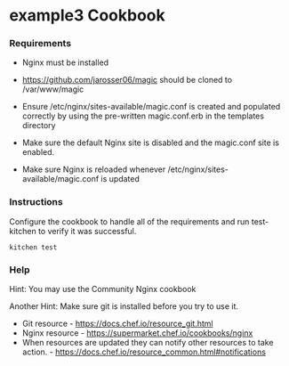 example3 Cookbook
=================

### Requirements

* Nginx must be installed

* https://github.com/jarosser06/magic should be cloned to
  /var/www/magic

* Ensure /etc/nginx/sites-available/magic.conf is created and
  populated correctly by using the pre-written magic.conf.erb
  in the templates directory

* Make sure the default Nginx site is disabled and the magic.conf
  site is enabled.

* Make sure Nginx is reloaded whenever /etc/nginx/sites-available/magic.conf
  is updated

### Instructions

Configure the cookbook to handle all of the requirements and run
test-kitchen to verify it was successful.
```shell
kitchen test
```

### Help
Hint: You may use the Community Nginx cookbook

Another Hint: Make sure git is installed before you try to use
it.

- Git resource - https://docs.chef.io/resource_git.html
- Nginx resource - https://supermarket.chef.io/cookbooks/nginx
- When resources are updated they can notify other resources to
  take action. - https://docs.chef.io/resource_common.html#notifications
